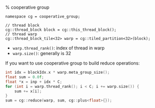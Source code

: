 % cooperative group

```cuda
namespace cg = cooperative_group;

// thread block
cg::thread_block block = cg::this_thread_block();
// thread warp
cg::thread_block_tile<32> warp = cg::tiled_partition<32>(block);
```

- `warp.thread_rank()`: index of thread in warp
- `warp.size()`: generally is 32

If you want to use cooperative group to build reduce operations:

```cpp
int idx = blockIdx.x * warp.meta_group_size();
float sum = 0.0f;
float *x = inp + idx * C;
for (int i = warp.thread_rank(); i < C; i += warp.size()) {
    sum += x[i];
}
sum = cg::reduce(warp, sum, cg::plus<float>{});
```

